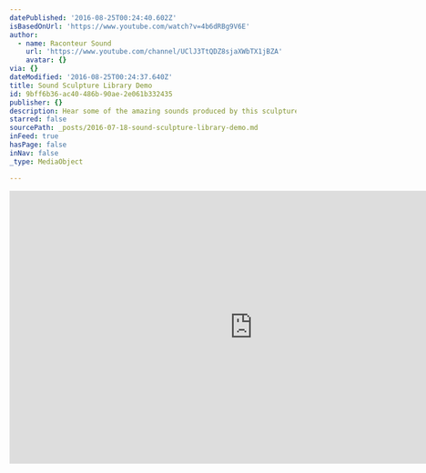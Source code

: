 ```yaml
---
datePublished: '2016-08-25T00:24:40.602Z'
isBasedOnUrl: 'https://www.youtube.com/watch?v=4b6dRBg9V6E'
author:
  - name: Raconteur Sound
    url: 'https://www.youtube.com/channel/UClJ3TtQDZ8sjaXWbTX1jBZA'
    avatar: {}
via: {}
dateModified: '2016-08-25T00:24:37.640Z'
title: Sound Sculpture Library Demo
id: 9bff6b36-ac40-486b-90ae-2e061b332435
publisher: {}
description: Hear some of the amazing sounds produced by this sculpture.
starred: false
sourcePath: _posts/2016-07-18-sound-sculpture-library-demo.md
inFeed: true
hasPage: false
inNav: false
_type: MediaObject

---
```

<iframe src="https://cdn.embedly.com/widgets/media.html?src=https%3A%2F%2Fwww.youtube.com%2Fembed%2F4b6dRBg9V6E%3Ffeature%3Doembed&amp;url=http%3A%2F%2Fwww.youtube.com%2Fwatch%3Fv%3D4b6dRBg9V6E&amp;image=https%3A%2F%2Fi.ytimg.com%2Fvi%2F4b6dRBg9V6E%2Fhqdefault.jpg&amp;key=b7d04c9b404c499eba89ee7072e1c4f7&amp;type=text%2Fhtml&amp;schema=youtube" width="854" height="480" scrolling="no" frameborder="0" allowfullscreen="" style=""></iframe>